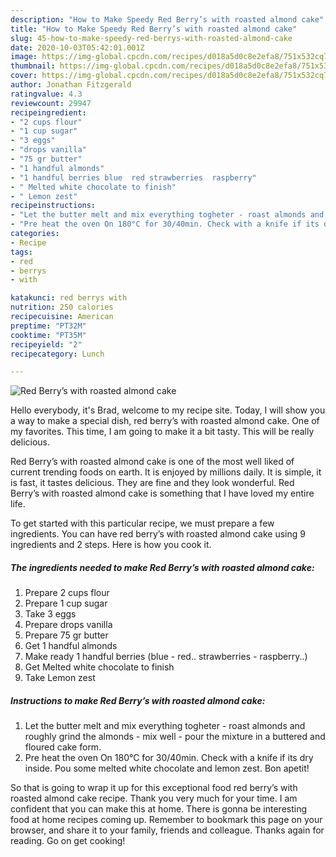 ```yaml
---
description: "How to Make Speedy Red Berry’s with roasted almond cake"
title: "How to Make Speedy Red Berry’s with roasted almond cake"
slug: 45-how-to-make-speedy-red-berrys-with-roasted-almond-cake
date: 2020-10-03T05:42:01.001Z
image: https://img-global.cpcdn.com/recipes/d018a5d0c8e2efa8/751x532cq70/red-berrys-with-roasted-almond-cake-recipe-main-photo.jpg
thumbnail: https://img-global.cpcdn.com/recipes/d018a5d0c8e2efa8/751x532cq70/red-berrys-with-roasted-almond-cake-recipe-main-photo.jpg
cover: https://img-global.cpcdn.com/recipes/d018a5d0c8e2efa8/751x532cq70/red-berrys-with-roasted-almond-cake-recipe-main-photo.jpg
author: Jonathan Fitzgerald
ratingvalue: 4.3
reviewcount: 29947
recipeingredient:
- "2 cups flour"
- "1 cup sugar"
- "3 eggs"
- "drops vanilla"
- "75 gr butter"
- "1 handful almonds"
- "1 handful berries blue  red strawberries  raspberry"
- " Melted white chocolate to finish"
- " Lemon zest"
recipeinstructions:
- "Let the butter melt and mix everything togheter - roast almonds and roughly grind the almonds - mix well - pour the mixture in a buttered and floured cake form."
- "Pre heat the oven On 180°C for 30/40min. Check with a knife if its dry inside. Pou some melted white chocolate and lemon zest. Bon apetit!"
categories:
- Recipe
tags:
- red
- berrys
- with

katakunci: red berrys with 
nutrition: 250 calories
recipecuisine: American
preptime: "PT32M"
cooktime: "PT35M"
recipeyield: "2"
recipecategory: Lunch

---
```



![Red Berry’s with roasted almond cake](https://img-global.cpcdn.com/recipes/d018a5d0c8e2efa8/751x532cq70/red-berrys-with-roasted-almond-cake-recipe-main-photo.jpg)

Hello everybody, it's Brad, welcome to my recipe site. Today, I will show you a way to make a special dish, red berry’s with roasted almond cake. One of my favorites. This time, I am going to make it a bit tasty. This will be really delicious.



Red Berry’s with roasted almond cake is one of the most well liked of current trending foods on earth. It is enjoyed by millions daily. It is simple, it is fast, it tastes delicious. They are fine and they look wonderful. Red Berry’s with roasted almond cake is something that I have loved my entire life.


To get started with this particular recipe, we must prepare a few ingredients. You can have red berry’s with roasted almond cake using 9 ingredients and 2 steps. Here is how you cook it.

<!--inarticleads1-->

##### The ingredients needed to make Red Berry’s with roasted almond cake:

1. Prepare 2 cups flour
1. Prepare 1 cup sugar
1. Take 3 eggs
1. Prepare drops vanilla
1. Prepare 75 gr butter
1. Get 1 handful almonds
1. Make ready 1 handful berries (blue - red.. strawberries - raspberry..)
1. Get  Melted white chocolate to finish
1. Take  Lemon zest




<!--inarticleads2-->

##### Instructions to make Red Berry’s with roasted almond cake:

1. Let the butter melt and mix everything togheter - roast almonds and roughly grind the almonds - mix well - pour the mixture in a buttered and floured cake form.
1. Pre heat the oven On 180°C for 30/40min. Check with a knife if its dry inside. Pou some melted white chocolate and lemon zest. Bon apetit!




So that is going to wrap it up for this exceptional food red berry’s with roasted almond cake recipe. Thank you very much for your time. I am confident that you can make this at home. There is gonna be interesting food at home recipes coming up. Remember to bookmark this page on your browser, and share it to your family, friends and colleague. Thanks again for reading. Go on get cooking!
